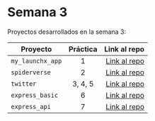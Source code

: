 # Semana 3 

Proyectos desarrollados en la semana 3:

| Proyecto | Práctica | Link al repo |
| ------------- |:-------------:| -----:|
|`my_launchx_app`|1|[Link al repo](https://github.com/urielnat/semana-3/tree/master/my_launchx_app)|
|`spiderverse`|2|[Link al repo](https://github.com/urielnat/semana-3/tree/master/spiderverse)|
|`twitter`|3, 4, 5|[Link al repo](https://github.com/urielnat/semana-3/tree/master/twitter)|
|`express_basic`|6|[Link al repo](https://github.com/urielnat/semana-3/tree/master/express_basic)|
|`express_api`|7|[Link al repo](https://github.com/urielnat/semana-3/tree/master/express_api)|